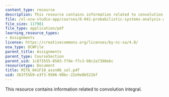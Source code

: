 ```yaml
---
content_type: resource
description: This resource contains information related to convolution integral.
file: /ol-ocw-studio-app/courses/6-041-probabilistic-systems-analysis-and-applied-probability-fall-2010/363f55b9e3f3950690bc22e9e8b521bf_MIT6_041F10_assn06_sol.pdf
file_size: 117981
file_type: application/pdf
learning_resource_types:
- Assignments
license: https://creativecommons.org/licenses/by-nc-sa/4.0/
ocw_type: OCWFile
parent_title: Assignments
parent_type: CourseSection
parent_uid: 1c873555-0503-f79e-f7c3-98c2a7390ebc
resourcetype: Document
title: MIT6_041F10_assn06_sol.pdf
uid: 363f55b9-e3f3-9506-90bc-22e9e8b521bf
---
```

This resource contains information related to convolution integral.